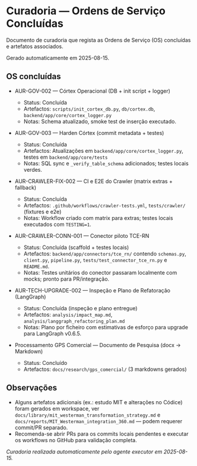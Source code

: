# Curadoria — Ordens de Serviço Concluídas

Documento de curadoria que regista as Ordens de Serviço (OS) concluídas e artefatos associados.

Gerado automaticamente em 2025-08-15.

## OS concluídas

- AUR-GOV-002 — Córtex Operacional (DB + init script + logger)
  - Status: Concluída
  - Artefactos: `scripts/init_cortex_db.py`, `db/cortex.db`, `backend/app/core/cortex_logger.py`
  - Notas: Schema atualizado, smoke test de inserção executado.

- AUR-GOV-003 — Harden Córtex (commit metadata + testes)
  - Status: Concluída
  - Artefactos: Atualizações em `backend/app/core/cortex_logger.py`, testes em `backend/app/core/tests`
  - Notas: SQL sync e `_verify_table_schema` adicionados; testes locais verdes.

- AUR-CRAWLER-FIX-002 — CI e E2E do Crawler (matrix extras + fallback)
  - Status: Concluída
  - Artefactos: `.github/workflows/crawler-tests.yml`, `tests/crawler/` (fixtures e e2e)
  - Notas: Workflow criado com matrix para extras; testes locais executados com `TESTING=1`.

- AUR-CRAWLER-CONN-001 — Conector piloto TCE-RN
  - Status: Concluída (scaffold + testes locais)
  - Artefactos: `backend/app/connectors/tce_rn/` contendo `schemas.py`, `client.py`, `pipeline.py`, `tests/test_connector_tce_rn.py` e `README.md`.
  - Notas: Testes unitários do conector passaram localmente com mocks; pronto para PR/integração.

- AUR-TECH-UPGRADE-002 — Inspeção e Plano de Refatoração (LangGraph)
  - Status: Concluída (inspeção e plano entregue)
  - Artefactos: `analysis/impact_map.md`, `analysis/langgraph_refactoring_plan.md`
  - Notas: Plano por ficheiro com estimativas de esforço para upgrade para LangGraph v0.6.5.

- Processamento GPS Comercial — Documento de Pesquisa (docx → Markdown)
  - Status: Concluído
  - Artefactos: `docs/research/gps_comercial/` (3 markdowns gerados)


## Observações
- Alguns artefatos adicionais (ex.: estudo MIT e alterações no Códice) foram gerados em workspace, ver `docs/library/mit_westerman_transformation_strategy.md` e `docs/reports/MIT_Westerman_integration_360.md` — podem requerer commit/PR separado.
- Recomenda-se abrir PRs para os commits locais pendentes e executar os workflows no GitHub para validação completa.

*Curadoria realizada automaticamente pelo agente executor em 2025-08-15.*
